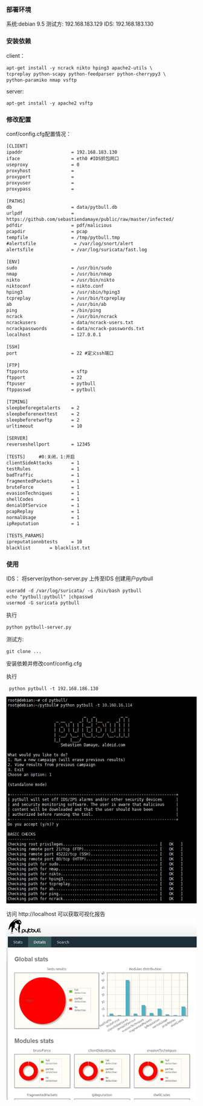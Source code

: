 
### 部署环境

系统:debian 9.5
测试方: 192.168.183.129
IDS: 192.168.183.130

### 安装依赖

client：
```
apt-get install -y ncrack nikto hping3 apache2-utils \ 
tcpreplay python-scapy python-feedparser python-cherrypy3 \
python-paramiko nmap vsftp
```

server:
```
apt-get install -y apache2 vsftp
```

### 修改配置
conf/config.cfg配置情况：

```
[CLIENT]
ipaddr                  = 192.168.183.130
iface                   = eth0 #IDS抓包网口
useproxy                = 0
proxyhost               =
proxyport               =
proxyuser               =
proxypass               =

[PATHS]
db                      = data/pytbull.db
urlpdf                  = https://github.com/sebastiendamaye/public/raw/master/infected/
pdfdir                  = pdf/malicious
pcapdir                 = pcap
tempfile                = /tmp/pytbull.tmp
#alertsfile              = /var/log/snort/alert
alertsfile              = /var/log/suricata/fast.log

[ENV]
sudo                    = /usr/bin/sudo
nmap                    = /usr/bin/nmap
nikto                   = /usr/bin/nikto
niktoconf               = nikto.conf
hping3                  = /usr/sbin/hping3
tcpreplay               = /usr/bin/tcpreplay
ab                      = /usr/bin/ab
ping                    = /bin/ping
ncrack                  = /usr/bin/ncrack
ncrackusers             = data/ncrack-users.txt
ncrackpasswords         = data/ncrack-passwords.txt
localhost               = 127.0.0.1

[SSH]
port                    = 22 #定义ssh端口

[FTP]
ftpproto                = sftp
ftpport                 = 22
ftpuser                 = pytbull
ftppasswd               = pytbull

[TIMING]
sleepbeforegetalerts    = 2
sleepbeforenexttest     = 2
sleepbeforetwoftp       = 2
urltimeout              = 10

[SERVER]
reverseshellport        = 12345

[TESTS]     #0:关闭，1:开启
clientSideAttacks       = 1 
testRules               = 1
badTraffic              = 1
fragmentedPackets       = 1
bruteForce              = 1
evasionTechniques       = 1
shellCodes              = 1
denialOfService         = 1
pcapReplay              = 1
normalUsage             = 1
ipReputation            = 1

[TESTS_PARAMS]
ipreputationnbtests     = 10
blacklist 		= blacklist.txt 

```

### 使用

IDS：
将server/python-server.py 上传至IDS
创建用户pytbull

```
useradd -d /var/log/suricata/ -s /bin/bash pytbull
echo "pytbull:pytbull" |chpasswd
usermod -G suricata pytbull
```

执行
```
python pytbull-server.py
```

测试方:

```
git clone ...
```


安装依赖并修改conf/config.cfg

执行
```
 python pytbull -t 192.168.186.130

```
![执行](https://github.com/gwokfun/pytbull/blob/master/1.png)

访问 http://localhost 可以获取可视化报告
![报告](https://github.com/gwokfun/pytbull/blob/master/2.png)
